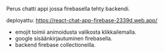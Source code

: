 Perus chatti appi jossa firebasella tehty backendi.

deployattu:
https://react-chat-app-firebase-2339d.web.app/

- emojit toimii animoidusta valikosta klikkailemalla.
- google sisäänkirjautuminen firebasella.
- backend firebase collectioneilla.
